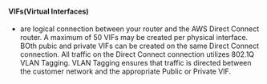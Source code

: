 #### VIFs(Virtual Interfaces)
  * are logical connection between your router and the AWS Direct Connect router. A maximum of 50 VIFs may be created per physical interface. BOth pubic and private VIFs can be created on the same Direct Connect connection. All traffic on the Direct Connect connection utilizes 802.1Q VLAN Tagging. VLAN Tagging ensures that traffic is directed between the customer network and the appropriate Public or Private VIF.
